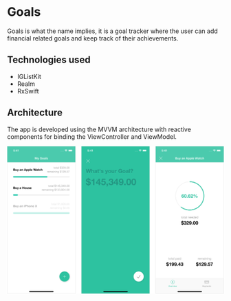 # Goals
Goals is what the name implies, it is a goal tracker where the user can add financial related goals and keep track of their achievements.

## Technologies used
- IGListKit
- Realm
- RxSwift

## Architecture
The app is developed using the MVVM architecture with reactive components for binding the ViewController and ViewModel.

![](Resources/screen.png)
